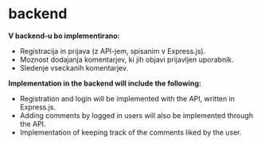 # backend

**V backend-u bo implementirano:**<br>
- Registracija in prijava (z API-jem, spisanim v Express.js).<br> 
- Moznost dodajanja komentarjev, ki jih objavi prijavljen uporabnik. 
- Sledenje vseckanih komentarjev.

**Implementation in the backend will include the following:**<br>
- Registration and login will be implemented with the API, written in Express.js.<br>
- Adding comments by logged in users will also be implemented through the API.<br>
- Implementation of keeping track of the comments liked by the user.

